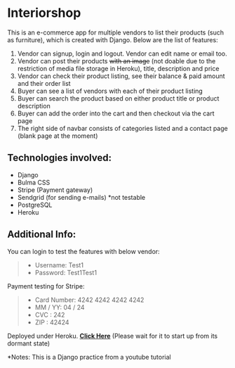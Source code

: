 # Interiorshop

This is an e-commerce app for multiple vendors to list their products (such as furniture), which is created with Django. 
Below are the list of features:

1. Vendor can signup, login and logout. Vendor can edit name or email too.
1. Vendor can post their products ~~with an image~~ (not doable due to the restriction of media file storage in Heroku), title, description and price
1. Vendor can check their product listing, see their balance & paid amount and their order list
1. Buyer can see a list of vendors with each of their product listing
1. Buyer can search the product based on either product title or product description 
1. Buyer can add the order into the cart and then checkout via the cart page
1. The right side of navbar consists of categories listed and a contact page (blank page at the moment)

## Technologies involved:

- Django
- Bulma CSS
- Stripe (Payment gateway)
- Sendgrid (for sending e-mails) *not testable
- PostgreSQL
- Heroku

## Additional Info:

You can login to test the features with below vendor:
> - Username: Test1
> - Password: Test1Test1

Payment testing for Stripe:
> - Card Number: 4242 4242 4242 4242
> - MM / YY: 04 / 24
> - CVC : 242
> - ZIP : 42424


Deployed under Heroku. **[Click Here](https://interiorshop.herokuapp.com/)** (Please wait for it to start up from its dormant state)

*Notes: This is a Django practice from a youtube tutorial